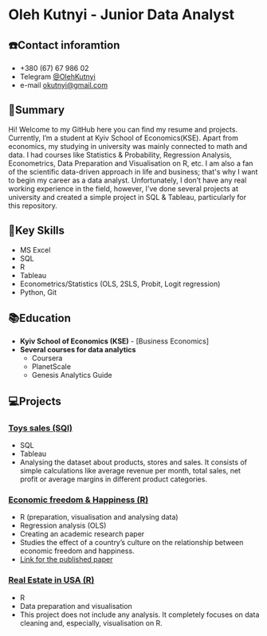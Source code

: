 # Oleh Kutnyi - Junior Data Analyst

## ☎️Contact inforamtion
-  +380 (67) 67 986 02
- Telegram [@OlehKutnyi](https://t.me/OlehKutnyi)
- e-mail okutnyi@gmail.com

## 📄Summary
Hi! Welcome to my GitHub here you can find my resume and projects. Currently, I’m a student at Kyiv School of Economics(KSE). Apart from economics, my studying in university was mainly connected to math and data. I had courses like Statistics & Probability, Regression Analysis, Econometrics, Data Preparation and Visualisation on R, etc. I am also a fan of the scientific data-driven approach in life and business; that's why I want to begin my career as a data analyst. Unfortunately, I don’t have any real working experience in the field, however, I’ve done several projects at university and created a simple project in SQL & Tableau, particularly for this repository. 

## 🎯Key Skills
- MS Excel
- SQL
- R
- Tableau
- Econometrics/Statistics (OLS, 2SLS, Probit, Logit regression)
- Python, Git

## 📚Education
- **Kyiv School of Economics (KSE)** - [Business Economics]
- **Several courses for data analytics**
  - Coursera
  - PlanetScale
  - Genesis Analytics Guide

## 💻Projects
### [Toys sales (SQl)](https://github.com/OlehKutnyi/CV/blob/main/Economic%20Freedom%20%26%20Happiness.md)
- SQL
- Tableau
- Analysing the dataset about products, stores and sales. It consists of simple calculations like average revenue per month, total sales, net profit or average margins in different product categories.

### [Economic freedom & Happiness (R)](https://github.com/OlehKutnyi/CV/blob/main/Economic%20Freedom%20%26%20Happiness.md)
- R (preparation, visualisation and analysing data)
- Regression analysis (OLS)
- Creating an academic research paper
- Studies the effect of a country’s culture on the relationship between economic freedom and happiness.
- [Link for the published paper](https://mpra.ub.uni-muenchen.de/119620/)

### [Real Estate in USA (R)](https://github.com/OlehKutnyi/CV/blob/main/Real%20Estate.md)
- R
- Data preparation and visualisation
- This project does not include any analysis. It completely focuses on data cleaning and, especially, visualisation on R.

